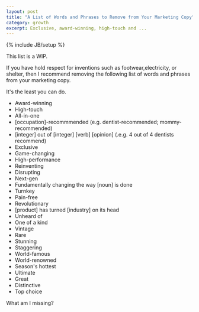 ```yaml
---
layout: post
title: "A List of Words and Phrases to Remove from Your Marketing Copy"
category: growth
excerpt: Exclusive, award-winning, high-touch and ...
---
```

{% include JB/setup %}

This list is a WIP. 

If you have hold respect for inventions such as footwear,electricity, or shelter, then I recommend removing the following list of words and phrases from your marketing copy. 

It's the least you can do.

* Award-winning  
* High-touch  
* All-in-one  
* [occupation]-recommmended (e.g. dentist-recommended; mommy-recommended)  
* [integer] out of [integer] [verb] [opinion] \(.e.g. 4 out of 4 dentists recommend\)  
* Exclusive  
* Game-changing  
* High-performance  
* Reinventing  
* Disrupting   
* Next-gen  
* Fundamentally changing the way [noun] is done  
* Turnkey  
* Pain-free  
* Revolutionary  
* [product] has turned [industry] on its head  
* Unheard of  
* One of a kind  
* Vintage  
* Rare  
* Stunning  
* Staggering  
* World-famous  
* World-renowned
* Season's hottest  
* Ultimate  
* Great  
* Distinctive  
* Top choice  

What am I missing? 

<a href="https://plus.google.com/+VincentBarr0?rel=author"></a>